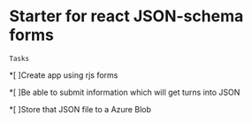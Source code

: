 # Starter for react JSON-schema forms
`Tasks`

*[ ]Create app using rjs forms

*[ ]Be able to submit information which will get turns into JSON

*[ ]Store that JSON file to a Azure Blob